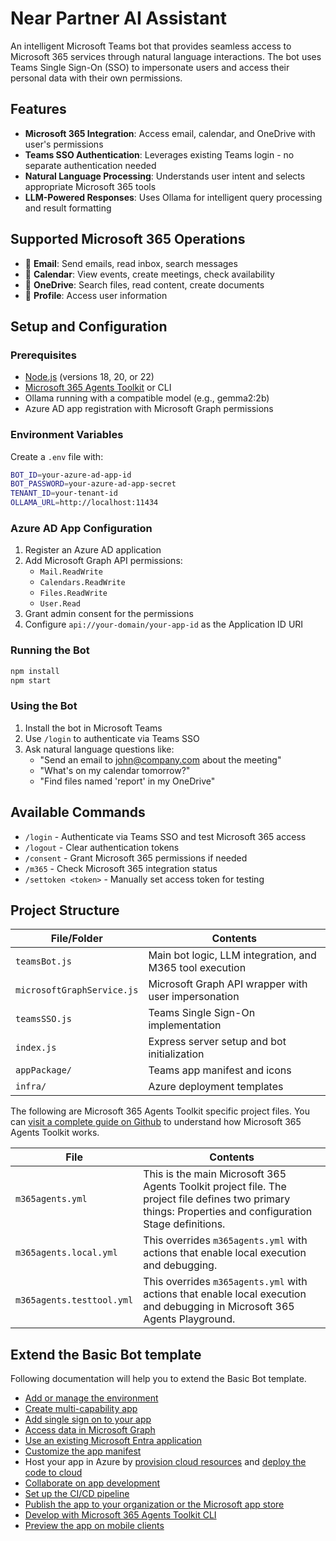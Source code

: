 # Near Partner AI Assistant

An intelligent Microsoft Teams bot that provides seamless access to Microsoft 365 services through natural language interactions. The bot uses Teams Single Sign-On (SSO) to impersonate users and access their personal data with their own permissions.

## Features

- **Microsoft 365 Integration**: Access email, calendar, and OneDrive with user's permissions
- **Teams SSO Authentication**: Leverages existing Teams login - no separate authentication needed
- **Natural Language Processing**: Understands user intent and selects appropriate Microsoft 365 tools
- **LLM-Powered Responses**: Uses Ollama for intelligent query processing and result formatting

## Supported Microsoft 365 Operations

- 📧 **Email**: Send emails, read inbox, search messages
- 📅 **Calendar**: View events, create meetings, check availability  
- 📁 **OneDrive**: Search files, read content, create documents
- 👤 **Profile**: Access user information

## Setup and Configuration

### Prerequisites

- [Node.js](https://nodejs.org/) (versions 18, 20, or 22)
- [Microsoft 365 Agents Toolkit](https://aka.ms/teams-toolkit) or CLI
- Ollama running with a compatible model (e.g., gemma2:2b)
- Azure AD app registration with Microsoft Graph permissions

### Environment Variables

Create a `.env` file with:

```bash
BOT_ID=your-azure-ad-app-id
BOT_PASSWORD=your-azure-ad-app-secret  
TENANT_ID=your-tenant-id
OLLAMA_URL=http://localhost:11434
```

### Azure AD App Configuration

1. Register an Azure AD application
2. Add Microsoft Graph API permissions:
   - `Mail.ReadWrite`
   - `Calendars.ReadWrite` 
   - `Files.ReadWrite`
   - `User.Read`
3. Grant admin consent for the permissions
4. Configure `api://your-domain/your-app-id` as the Application ID URI

### Running the Bot

```bash
npm install
npm start
```

### Using the Bot

1. Install the bot in Microsoft Teams
2. Use `/login` to authenticate via Teams SSO
3. Ask natural language questions like:
   - "Send an email to john@company.com about the meeting"
   - "What's on my calendar tomorrow?"
   - "Find files named 'report' in my OneDrive"


## Available Commands

- `/login` - Authenticate via Teams SSO and test Microsoft 365 access
- `/logout` - Clear authentication tokens  
- `/consent` - Grant Microsoft 365 permissions if needed
- `/m365` - Check Microsoft 365 integration status
- `/settoken <token>` - Manually set access token for testing

## Project Structure

| File/Folder | Contents |
| - | - |
| `teamsBot.js` | Main bot logic, LLM integration, and M365 tool execution |
| `microsoftGraphService.js` | Microsoft Graph API wrapper with user impersonation |  
| `teamsSSO.js` | Teams Single Sign-On implementation |
| `index.js` | Express server setup and bot initialization |
| `appPackage/` | Teams app manifest and icons |
| `infra/` | Azure deployment templates |

The following are Microsoft 365 Agents Toolkit specific project files. You can [visit a complete guide on Github](https://github.com/OfficeDev/TeamsFx/wiki/Teams-Toolkit-Visual-Studio-Code-v5-Guide#overview) to understand how Microsoft 365 Agents Toolkit works.

| File                                 | Contents                                           |
| - | - |
|`m365agents.yml`|This is the main Microsoft 365 Agents Toolkit project file. The project file defines two primary things:  Properties and configuration Stage definitions. |
|`m365agents.local.yml`|This overrides `m365agents.yml` with actions that enable local execution and debugging.|
|`m365agents.testtool.yml`| This overrides `m365agents.yml` with actions that enable local execution and debugging in Microsoft 365 Agents Playground.|

## Extend the Basic Bot template

Following documentation will help you to extend the Basic Bot template.

- [Add or manage the environment](https://learn.microsoft.com/microsoftteams/platform/toolkit/teamsfx-multi-env)
- [Create multi-capability app](https://learn.microsoft.com/microsoftteams/platform/toolkit/add-capability)
- [Add single sign on to your app](https://learn.microsoft.com/microsoftteams/platform/toolkit/add-single-sign-on)
- [Access data in Microsoft Graph](https://learn.microsoft.com/microsoftteams/platform/toolkit/teamsfx-sdk#microsoft-graph-scenarios)
- [Use an existing Microsoft Entra application](https://learn.microsoft.com/microsoftteams/platform/toolkit/use-existing-aad-app)
- [Customize the app manifest](https://learn.microsoft.com/microsoftteams/platform/toolkit/teamsfx-preview-and-customize-app-manifest)
- Host your app in Azure by [provision cloud resources](https://learn.microsoft.com/microsoftteams/platform/toolkit/provision) and [deploy the code to cloud](https://learn.microsoft.com/microsoftteams/platform/toolkit/deploy)
- [Collaborate on app development](https://learn.microsoft.com/microsoftteams/platform/toolkit/teamsfx-collaboration)
- [Set up the CI/CD pipeline](https://learn.microsoft.com/microsoftteams/platform/toolkit/use-cicd-template)
- [Publish the app to your organization or the Microsoft app store](https://learn.microsoft.com/microsoftteams/platform/toolkit/publish)
- [Develop with Microsoft 365 Agents Toolkit CLI](https://aka.ms/teams-toolkit-cli/debug)
- [Preview the app on mobile clients](https://aka.ms/teamsfx-mobile)
